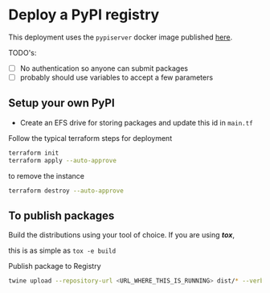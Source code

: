 # Deploy a PyPI registry

This deployment uses the `pypiserver` docker image published [here](https://github.com/pypiserver/pypiserver#using-the-docker-image).

TODO's:
- [ ] No authentication so anyone can submit packages
- [ ] probably should use variables to accept a few parameters

## Setup your own PyPI

- Create an EFS drive for storing packages and update this id in `main.tf`

Follow the typical terraform steps for deployment

```sh
terraform init
terraform apply --auto-approve
```

to remove the instance

```sh
terraform destroy --auto-approve
```

## To publish packages

Build the distributions using your tool of choice. If you are using **_tox_**, 

this is as simple as `tox -e build`

Publish package to Registry

```sh
twine upload --repository-url <URL_WHERE_THIS_IS_RUNNING> dist/* --verbose
```
